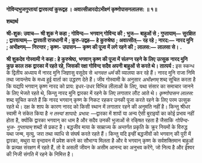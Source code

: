 **गोविन्दभुजगुप्तायां द्वारवत्यां कुरूद्वह ।** **अवात्सीन्नारदोऽभीक्ष्णं कृष्णोपासनलालस: ॥ १॥** 

**शब्दार्थ** 

**श्री-शुक: उवाच—** **श्री शुक ने कहा** **; गोविन्द—** **भगवान् गोविन्द की** **; भुज—** **बाहुओं से** **; गुप्तायाम्—** **सुरक्षित** **; द्वारवत्याम्—** **द्वारवती राजधानी में** **; कुरु-उद्वह—** **हे कुरुश्रेष्ठ** **; अवात्सीत्—** **रह रहे** **; नारद:—** **नारद मुनि** **; अभीक्ष्णम्—** **निरन्तर** **; कृष्ण-** **उपासन—** **कृष्ण की पूजा में लगे रहने की** **; लालस:—** **लालसा से।** **.** 

**श्री शुकदेव गोस्वामी ने कहा : हे कुरुश्रेष्ठ, भगवान् कृष्ण की पूजा में संलग्न रहने के लिए** **उत्सुक नारद मुनि कुछ काल तक द्वारका में रहते रहे, जिसकी रक्षा गोविन्द सदैव अपनी बाहुओं** **से करते थे।** **तात्पर्य :** इस स्कन्ध के द्वितीय अध्याय में नारद मुनि जिज्ञासु वसुदेव से *भागवत धर्म* की व्यालया कर रहे हैं। नारद मुनि राजा निमि तथा जायन्तेय के मध्य हुई वार्ता का उद्धरण देते हैं। जीव गोस्वामी के अनुसार *अभीक्ष्णम्* शब्द सूचित करता है कि यद्यपि भगवान् कृष्ण नारद को प्राय: इधर-उधर विभिन्न लीलाओं के लिए, यथा संसार का समाचार जानने के लिए भेजते रहते थे, किन्तु नारद मुनि द्वारका में रहने के लिए लगातार लौट आते थे। *कृष्णोपासन लालस:* शब्द सूचित करते हैं कि नारद भगवान् कृष्ण के निकट रहकर उनकी पूजा करते रहने के लिए परम उत्सुक रहते थे। दक्ष के शाप के कारण नारद को किसी स्थान में लगातार रहने की अनुमति नहीं है। किन्तु श्रीधर स्वामी ने संकेत किया है *न तस्यां शापादे: प्रभाव:* —द्वारका में शापों या अन्य ऐसी बुराइयों का कोई प्रभाव नहीं होता है, क्योंकि द्वारका भगवान् का धाम है और सदैव उनकी भुजाओं से रकि्षत रहता है जैसाकि *गोविन्द-भुज-* *गुप्तायाम्* शब्दों से प्रकट है। बद्धजीव माया के साम्राज्य के अन्तर्गत प्रकृति के क्रूर नियमों के विरुद्ध यथा जन्म, मृत्यु, जरा तथा व्याधि से संघर्ष करते रहते हैं। किन्तु यदि इन्हीं बद्धजीवों को भगवान् की पुरी में द्वारका, मथुरा या वृन्दावन में प्रवेश करने का सौभाग्य मिलता है और वे भगवान् कृष्ण के सर्वशक्तिमान बाहुओं के प्रत्यक्ष संरक्षण में रहते हैं, तो वे असली जीवन के असीम आनन्द का अनुभव करेंगे, जो नित्य है और ईश्वर की निजी संगति में रहने के निमित्त है। 